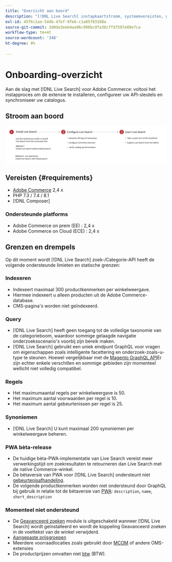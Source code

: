```yaml
---
title: "Overzicht aan boord"
description: "[!DNL Live Search] instapkaartstroom, systeemvereisten, grenzen en beperkingen"
exl-id: 45f6c1ae-544b-47ef-9feb-c1a05f93108a
source-git-commit: 3d0de3eeb4aa96c996bc9fa38cffd7597e89e7ca
workflow-type: tm+mt
source-wordcount: '348'
ht-degree: 0%

---
```


# Onboarding-overzicht

Aan de slag met [!DNL Live Search] voor Adobe Commerce: voltooi het instapproces om de extensie te installeren, configureer uw API-sleutels en synchroniseer uw catalogus.

## Stroom aan boord

![[!DNL Live Search] instapkaartschema](assets/onboarding-flow.svg)

## Vereisten {#requirements}

* [Adobe Commerce](https://magento.com/products/magento-commerce) 2,4 x
* PHP 7.3 / 7.4 / 8.1
* [!DNL Composer]

### Ondersteunde platforms

* Adobe Commerce on prem (EE) : 2,4 x
* Adobe Commerce on Cloud (ECE) : 2,4 x

## Grenzen en drempels

Op dit moment wordt [!DNL Live Search] zoek-/Categorie-API heeft de volgende ondersteunde limieten en statische grenzen:

### Indexeren

* Indexeert maximaal 300 productkenmerken per winkelweergave.
* Hiermee indexeert u alleen producten uit de Adobe Commerce-database.
* CMS-pagina&#39;s worden niet geïndexeerd.

### Query

* [!DNL Live Search] heeft geen toegang tot de volledige taxonomie van de categorieboom, waardoor sommige gelaagde navigatie onderzoeksscenario&#39;s voorbij zijn bereik maken.
* [!DNL Live Search] gebruikt een uniek eindpunt GraphQL voor vragen om eigenschappen zoals intelligente facettering en onderzoek-zoals-u-type te steunen. Hoewel vergelijkbaar met de [Magento GraphQL API](https://developer.adobe.com/commerce/webapi/graphql/)Er zijn echter enkele verschillen en sommige gebieden zijn momenteel wellicht niet volledig compatibel.

### Regels

* Het maximumaantal regels per winkelweergave is 50.
* Het maximum aantal voorwaarden per regel is 10.
* Het maximum aantal gebeurtenissen per regel is 25.

### Synoniemen

* [!DNL Live Search] U kunt maximaal 200 synoniemen per winkelweergave beheren.

### PWA bèta-release

* De huidige bèta-PWA-implementatie van Live Search vereist meer verwerkingstijd om zoekresultaten te retourneren dan Live Search met de native Commerce-winkel.
* De bètaversie van PWA voor [!DNL Live Search] ondersteunt niet [gebeurtenisafhandeling](https://developer.adobe.com/commerce/services/shared-services/storefront-events/sdk/).
* De volgende productkenmerken worden niet ondersteund door GraphQL bij gebruik in relatie tot de bètaversie van [PWA](https://developer.adobe.com/commerce/pwa-studio/): `description`, `name`, `short_description`

### Momenteel niet ondersteund

* De [Geavanceerd zoeken](https://experienceleague.adobe.com/docs/commerce-admin/catalog/catalog/search/search.html#advanced-search) module is uitgeschakeld wanneer [!DNL Live Search] wordt geïnstalleerd en wordt de koppeling Geavanceerd zoeken in de voettekst van de winkel verwijderd.
* [Aangepaste prijsgroepen](https://experienceleague.adobe.com/docs/commerce-admin/catalog/products/pricing/product-price-group.html)
* Meerdere voorraadlocaties zoals gebruikt door [MCOM](https://experienceleague.adobe.com/docs/commerce-admin/systems/integrations/mcom.html) of andere OMS-extensies
* De productprijzen omvatten niet [btw](https://experienceleague.adobe.com/docs/commerce-admin/stores-sales/site-store/taxes/vat.html) (BTW).

